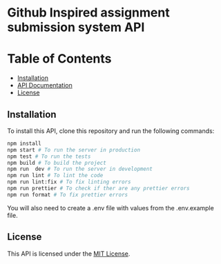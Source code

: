 # Github Inspired assignment submission system API

# Table of Contents

- [Installation](#installation)
- [API Documentation](#api-documentation)
- [License](#license)

## Installation

To install this API, clone this repository and run the following commands:

```sh
npm install
npm start # To run the server in production
npm test # To run the tests
npm build # To build the project
npm run  dev # To run the server in development
npm run lint # To lint the code
npm run lint:fix # To fix linting errors
npm run prettier # To check if ther are any prettier errors
npm run format # To fix prettier errors
```

You will also need to create a .env file with values from the .env.example file.



## License

This API is licensed under the [MIT License](https://opensource.org/license/mit/).
